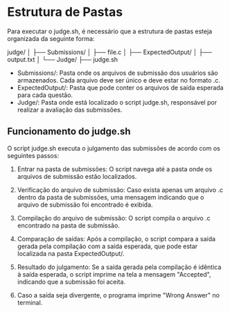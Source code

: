 # Estrutura de Pastas
Para executar o judge.sh, é necessário que a estrutura de pastas esteja organizada da seguinte forma:

judge/
│
├── Submissions/
│   ├── file.c
│
├── ExpectedOutput/
│   ├── output.txt
│
└── Judge/
    ├── judge.sh

- Submissions/: Pasta onde os arquivos de submissão dos usuários são armazenados. Cada arquivo deve ser único e deve estar no formato .c.
- ExpectedOutput/: Pasta que pode conter os arquivos de saída esperada para cada questão.
- Judge/: Pasta onde está localizado o script judge.sh, responsável por realizar a avaliação das submissões.

## Funcionamento do judge.sh
O script judge.sh executa o julgamento das submissões de acordo com os seguintes passos:

1. Entrar na pasta de submissões: O script navega até a pasta onde os arquivos de submissão estão localizados.

2. Verificação do arquivo de submissão: Caso exista apenas um arquivo .c dentro da pasta de submissões, uma mensagem indicando que o arquivo de submissão foi encontrado é exibida.

3. Compilação do arquivo de submissão: O script compila o arquivo .c encontrado na pasta de submissão.

4. Comparação de saídas: Após a compilação, o script compara a saída gerada pela compilação com a saída esperada, que pode estar localizada na pasta ExpectedOutput/.

5. Resultado do julgamento: Se a saída gerada pela compilação é idêntica à saída esperada, o script imprime na tela a mensagem "Accepted", indicando que a submissão foi aceita.

6. Caso a saída seja divergente, o programa imprime "Wrong Answer" no terminal.
